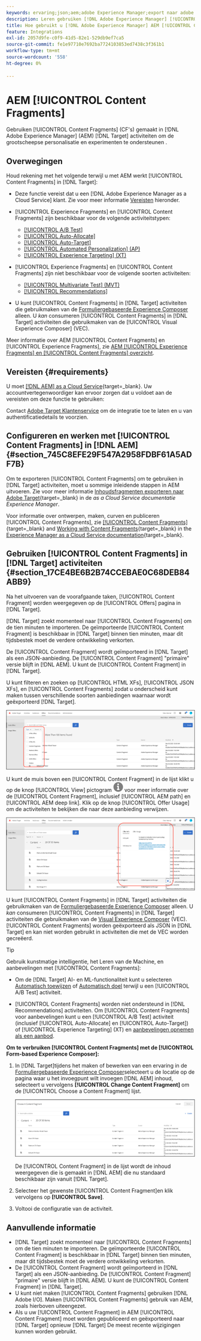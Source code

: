 ```yaml
---
keywords: ervaring;json;aem;adobe Experience Manager;export naar adobe target;content fragments;fragments;CF;cf;headless;personalisatie;experimentation
description: Leren gebruiken [!DNL Adobe Experience Manager] [!UICONTROL Content Fragments] in [!DNL Adobe Target] activiteiten.
title: Hoe gebruikt u [!DNL Adobe Experience Manager] AEM [!UICONTROL Content Fragments]?
feature: Integrations
exl-id: 2057d9fe-c0f9-41d5-82e1-529db9ef7ca5
source-git-commit: fe1e97710e7692ba7724103853ed7438c3f361b1
workflow-type: tm+mt
source-wordcount: '558'
ht-degree: 0%

---
```


# AEM [!UICONTROL Content Fragments]

Gebruiken [!UICONTROL Content Fragments] (CF&#39;s) gemaakt in [!DNL Adobe Experience Manager] (AEM) [!DNL Target] activiteiten om de grootscheepse personalisatie en experimenten te ondersteunen .

## Overwegingen

Houd rekening met het volgende terwijl u met AEM werkt [!UICONTROL Content Fragments] in [!DNL Target]:

* Deze functie vereist dat u een [!DNL Adobe Experience Manager as a Cloud Service] klant. Zie voor meer informatie [Vereisten](#section_AE6F0971E1574B3AA324003599B96E5A) hieronder.
* [!UICONTROL Experience Fragments] en [!UICONTROL Content Fragments] zijn beschikbaar voor de volgende activiteitstypen:

   * [[!UICONTROL A/B Test]](/help/main/c-activities/t-test-ab/test-ab.md)
   * [[!UICONTROL Auto-Allocate]](/help/main/c-activities/automated-traffic-allocation/automated-traffic-allocation.md)
   * [[!UICONTROL Auto-Target]](/help/main/c-activities/auto-target/auto-target-to-optimize.md)
   * [[!UICONTROL Automated Personalization] (AP)](/help/main/c-activities/t-automated-personalization/automated-personalization.md)
   * [[!UICONTROL Experience Targeting] (XT)](/help/main/c-activities/t-experience-target/experience-target.md)

* [!UICONTROL Experience Fragments] en [!UICONTROL Content Fragments] zijn niet beschikbaar voor de volgende soorten activiteiten:

   * [[!UICONTROL Multivariate Test] (MVT)](/help/main/c-activities/c-multivariate-testing/multivariate-testing.md)
   * [[!UICONTROL Recommendations]](/help/main/c-recommendations/recommendations.md)

* U kunt [!UICONTROL Content Fragments] in [!DNL Target] activiteiten die gebruikmaken van de [Formuliergebaseerde Experience Composer](/help/main/c-experiences/form-experience-composer.md) alleen. U *kan* consumeren [!UICONTROL Content Fragments] in [!DNL Target] activiteiten die gebruikmaken van de [!UICONTROL Visual Experience Composer] (VEC).

Meer informatie over AEM [!UICONTROL Content Fragments] en [!UICONTROL Experience Fragments], zie [AEM [!UICONTROL Experience Fragments] en [!UICONTROL Content Fragments] overzicht](/help/main/c-integrating-target-with-mac/aem/aem-experience-and-content-fragments.md).

## Vereisten {#requirements}

U moet [[!DNL AEM] as a Cloud Service](https://experienceleague.adobe.com/docs/experience-manager-cloud-service.html){target=_blank}. Uw accountvertegenwoordiger kan ervoor zorgen dat u voldoet aan de vereisten om deze functie te gebruiken:

Contact [Adobe Target Klantenservice](/help/main/cmp-resources-and-contact-information.md#reference_ACA3391A00EF467B87930A450050077C) om de integratie toe te laten en u van authentificatiedetails te voorzien.

## Configureren en werken met [!UICONTROL Content Fragments] in [!DNL AEM] {#section_745C8EFE29F547A2958FDBF61A5ADF7B}

Om te exporteren [!UICONTROL Content Fragments] om te gebruiken in [!DNL Target] activiteiten, moet u sommige inleidende stappen in AEM uitvoeren. Zie voor meer informatie [Inhoudsfragmenten exporteren naar Adobe Target](https://experienceleague.adobe.com/docs/experience-manager-cloud-service/content/sites/integrations/content-fragments-target.html){target=_blank} in de *as a Cloud Service documentatie Experience Manager*.

Voor informatie over ontwerpen, maken, curven en publiceren [!UICONTROL Content Fragments], zie [[!UICONTROL Content Fragments]](https://experienceleague.adobe.com/docs/experience-manager-cloud-service/content/sites/authoring/fundamentals/content-fragments.html?lang=en){target=_blank} and [Working with Content Fragments](https://experienceleague.adobe.com/docs/experience-manager-cloud-service/content/sites/administering/content-fragments/content-fragments.html){target=_blank} in the [Experience Manager as a Cloud Service documentation](https://experienceleague.adobe.com/docs/experience-manager-cloud-service/content/home.html){target=_blank}.

## Gebruiken [!UICONTROL Content Fragments] in [!DNL Target] activiteiten {#section_17CE4BE6B2B74CCEBAE0C68DEB84ABB9}

Na het uitvoeren van de voorafgaande taken, [!UICONTROL Content Fragment] worden weergegeven op de [!UICONTROL Offers] pagina in [!DNL Target].

[!DNL Target] zoekt momenteel naar [!UICONTROL Content Fragments] om de tien minuten te importeren. De geïmporteerde [!UICONTROL Content Fragment] is beschikbaar in [!DNL Target] binnen tien minuten, maar dit tijdsbestek moet de verdere ontwikkeling verkorten.

De [!UICONTROL Content Fragment] wordt geïmporteerd in [!DNL Target] als een JSON-aanbieding. De [!UICONTROL Content Fragment] &quot;primaire&quot; versie blijft in [!DNL AEM]. U kunt de [!UICONTROL Content Fragment] in [!DNL Target].

U kunt filteren en zoeken op [!UICONTROL HTML XFs], [!UICONTROL JSON XFs], en [!UICONTROL Content Fragments] zodat u onderscheid kunt maken tussen verschillende soorten aanbiedingen waarnaar wordt geëxporteerd [!DNL Target].

![Filteren op inhoudfragmenttypen: HTML of JSON in de doelinterface](/help/main/c-integrating-target-with-mac/aem/assets/fragment-types.png)

U kunt de muis boven een [!UICONTROL Content Fragment] in de lijst klikt u op de knop [!UICONTROL View] pictogram ![Info, pictogram](/help/main/c-integrating-target-with-mac/aem/assets/icon-info.png) voor meer informatie over de [!UICONTROL Content Fragment], inclusief [!UICONTROL AEM path] en [!UICONTROL AEM deep link]. Klik op de knop [!UICONTROL Offer Usage] om de activiteiten te bekijken die naar deze aanbieding verwijzen.

![Pop-up Informatie inhoudsfragment](/help/main/c-integrating-target-with-mac/aem/assets/cf-info-popup.png)

U kunt [!UICONTROL Content Fragments] in [!DNL Target] activiteiten die gebruikmaken van de [Formuliergebaseerde Experience Composer](/help/main/c-experiences/form-experience-composer.md) alleen. U *kan* consumeren [!UICONTROL Content Fragments] in [!DNL Target] activiteiten die gebruikmaken van de [Visual Experience Composer](/help/main/c-experiences/c-visual-experience-composer/visual-experience-composer.md) (VEC). [!UICONTROL Content Fragments] worden geëxporteerd als JSON in [!DNL Target] en kan niet worden gebruikt in activiteiten die met de VEC worden gecreëerd.

>[!TIP]
>
>Gebruik kunstmatige intelligentie, het Leren van de Machine, en aanbevelingen met [!UICONTROL Content Fragments]:
>
>* Om de [!DNL Target] AI- en ML-functionaliteit kunt u selecteren [Automatisch toewijzen](/help/main/c-activities/automated-traffic-allocation/automated-traffic-allocation.md#concept_A1407678796B4C569E94CBA8A9F7F5D4) of [Automatisch doel](/help/main/c-activities/auto-target/auto-target-to-optimize.md) terwijl u een [!UICONTROL A/B Test] activiteit.
>
>* [!UICONTROL Content Fragments] worden niet ondersteund in [!DNL Recommendations] activiteiten. Om [!UICONTROL Content Fragments] voor aanbevelingen kunt u een [!UICONTROL A/B Test] activiteit (inclusief [!UICONTROL Auto-Allocate] en [!UICONTROL Auto-Target]) of [!UICONTROL Experience Targeting] (XT) en [aanbevelingen opnemen als een aanbod](/help/main/c-recommendations/recommendations-as-an-offer.md).

**Om te verbruiken [!UICONTROL Content Fragments] met de [!UICONTROL Form-based Experience Composer]:**

1. In [!DNL Target]tijdens het maken of bewerken van een ervaring in de [Formuliergebaseerde Experience Composer](/help/main/c-experiences/form-experience-composer.md#task_FAC842A6535045B68B4C1AD3E657E56E)selecteert u de locatie op de pagina waar u het invoegpunt wilt invoegen [!DNL AEM] inhoud, selecteert u vervolgens **[!UICONTROL Change Content Fragment]** om de [!UICONTROL Choose a Content Fragment] lijst.

   ![content_fragment_list, afbeelding](/help/main/c-integrating-target-with-mac/aem/assets/choose-content-fragment.png)

   De [!UICONTROL Content Fragment] in de lijst wordt de inhoud weergegeven die is gemaakt in [!DNL AEM] die nu standaard beschikbaar zijn vanuit [!DNL Target].

1. Selecteer het gewenste [!UICONTROL Content Fragment]en klik vervolgens op **[!UICONTROL Save]**.
1. Voltooi de configuratie van de activiteit.

## Aanvullende informatie

* [!DNL Target] zoekt momenteel naar [!UICONTROL Content Fragments] om de tien minuten te importeren. De geïmporteerde [!UICONTROL Content Fragment] is beschikbaar in [!DNL Target] binnen tien minuten, maar dit tijdsbestek moet de verdere ontwikkeling verkorten.
* De [!UICONTROL Content Fragment] wordt geïmporteerd in [!DNL Target] als een JSON-aanbieding. De [!UICONTROL Content Fragment] &quot;primaire&quot; versie blijft in [!DNL AEM]. U kunt de [!UICONTROL Content Fragment] in [!DNL Target].
* U kunt niet maken [!UICONTROL Content Fragments] gebruiken [!DNL Adobe I/O]. Maken [!UICONTROL Content Fragments] gebruik van AEM, zoals hierboven uiteengezet.
* Als u uw [!UICONTROL Content Fragment] in AEM [!UICONTROL Content Fragment] moet worden gepubliceerd en geëxporteerd naar [!DNL Target] opnieuw [!DNL Target] De meest recente wijzigingen kunnen worden gebruikt.
